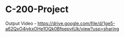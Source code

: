 # C-200-Project
Output Video - https://drive.google.com/file/d/1ge5-a62QxO4iykxOHe1OQk0BfpepvtUk/view?usp=sharing
